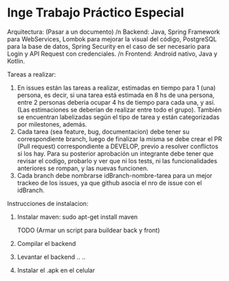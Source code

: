 # Inge Trabajo Práctico Especial
Arquitectura: (Pasar a un documento) /n
Backend: Java, Spring Framework para WebServices, Lombok para mejorar la visual del código, PostgreSQL para la base de datos, Spring Security en el caso de ser necesario para Login y API Request con credenciales. /n
Frontend: Android nativo, Java y Kotlin.

Tareas a realizar:
1) En issues están las tareas a realizar, estimadas en tiempo para 1 (una) persona, es decir, si una tarea está estimada en 8 hs de una persona, entre 2 personas deberia ocupar 4 hs de tiempo para cada una, y así. (Las estimaciones se deberían de realizar entre todo el grupo). También se encuentran labelizadas según el tipo de tarea y están categorizadas por milestones, además.
2) Cada tarea (sea feature, bug, documentacion) debe tener su correspondiente branch, luego de finalizar la misma se debe crear el PR (Pull request) correspondiente a DEVELOP, previo a resolver conflictos si los hay. Para su posterior aprobación un integrante debe tener que revisar el codigo, probarlo y ver que ni los tests, ni las funcionalidades anteriores se rompan, y las nuevas funcionen.
3) Cada branch debe nombrarse idBranch-nombre-tarea para un mejor trackeo de los issues, ya que github asocia el nro de issue con el idBranch.

Instrucciones de instalacion:
1) Instalar maven:
    sudo apt-get install maven
    
   TODO (Armar un script para buildear back y front)
2) Compilar el backend
3) Levantar el backend
..
..
6) Instalar el .apk en el celular
